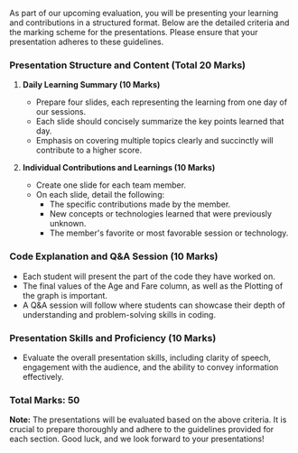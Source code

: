 As part of our upcoming evaluation, you will be presenting your learning and contributions in a structured format. Below are the detailed criteria and the marking scheme for the presentations. Please ensure that your presentation adheres to these guidelines.

### Presentation Structure and Content (Total 20 Marks)

1. **Daily Learning Summary (10 Marks)**
   - Prepare four slides, each representing the learning from one day of our sessions.
   - Each slide should concisely summarize the key points learned that day.
   - Emphasis on covering multiple topics clearly and succinctly will contribute to a higher score.

2. **Individual Contributions and Learnings (10 Marks)**
   - Create one slide for each team member.
   - On each slide, detail the following:
     - The specific contributions made by the member.
     - New concepts or technologies learned that were previously unknown.
     - The member's favorite or most favorable session or technology.

### Code Explanation and Q&A Session (10 Marks)

- Each student will present the part of the code they have worked on.
- The final values of the Age and Fare column, as well as the Plotting of the graph is important. 
- A Q&A session will follow where students can showcase their depth of understanding and problem-solving skills in coding.

### Presentation Skills and Proficiency (10 Marks)

- Evaluate the overall presentation skills, including clarity of speech, engagement with the audience, and the ability to convey information effectively.

### Total Marks: 50

**Note:** The presentations will be evaluated based on the above criteria. It is crucial to prepare thoroughly and adhere to the guidelines provided for each section. Good luck, and we look forward to your presentations!
